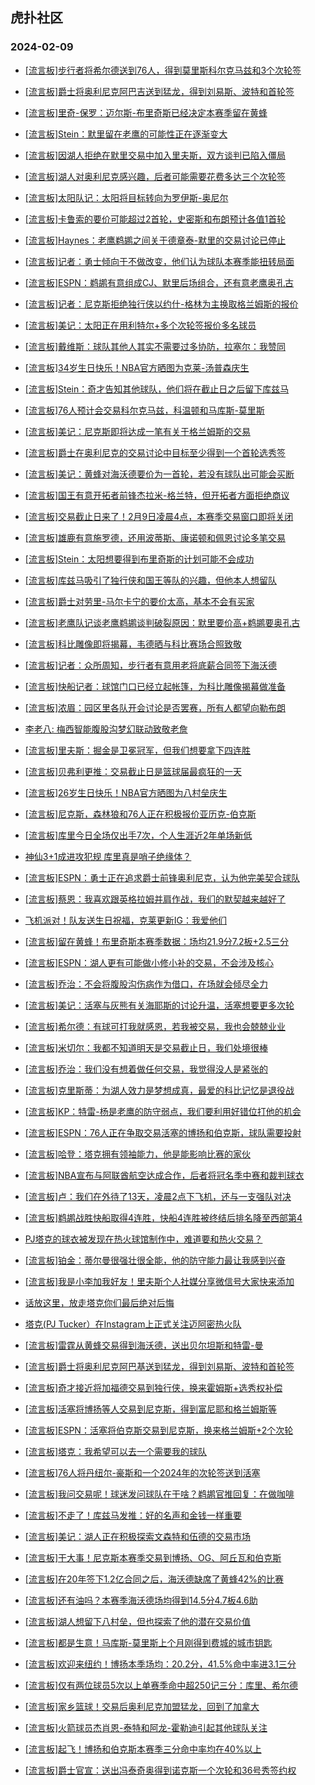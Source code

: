 ## 虎扑社区 
### 2024-02-09

+ [[流言板]步行者将希尔德送到76人，得到莫里斯科尔克马兹和3个次轮签](https://bbs.hupu.com/624707445.html)

+ [[流言板]爵士将奥利尼克阿巴吉送到猛龙，得到刘易斯、波特和首轮签](https://bbs.hupu.com/624707663.html)

+ [[流言板]里奇-保罗：迈尔斯-布里奇斯已经决定本赛季留在黄蜂](https://bbs.hupu.com/624706856.html)

+ [[流言板]Stein：默里留在老鹰的可能性正在逐渐变大](https://bbs.hupu.com/624707396.html)

+ [[流言板]因湖人拒绝在默里交易中加入里夫斯，双方谈判已陷入僵局](https://bbs.hupu.com/624707113.html)

+ [[流言板]湖人对奥利尼克感兴趣，后者可能需要花费多达三个次轮签](https://bbs.hupu.com/624706670.html)

+ [[流言板]太阳队记：太阳将目标转向为罗伊斯-奥尼尔](https://bbs.hupu.com/624707233.html)

+ [[流言板]卡鲁索的要价可能超过2首轮，史密斯和布朗预计各值1首轮](https://bbs.hupu.com/624706806.html)

+ [[流言板]Haynes：老鹰鹈鹕之间关于德章泰-默里的交易讨论已停止](https://bbs.hupu.com/624707053.html)

+ [[流言板]记者：勇士倾向于不做改变，他们认为球队本赛季能扭转局面](https://bbs.hupu.com/624706373.html)

+ [[流言板]ESPN：鹈鹕有意组成CJ、默里后场组合，还有意老鹰奥孔古](https://bbs.hupu.com/624706007.html)

+ [[流言板]记者：尼克斯拒绝独行侠以约什-格林为主换取格兰姆斯的报价](https://bbs.hupu.com/624706302.html)

+ [[流言板]美记：太阳正在用利特尔+多个次轮签报价多名球员](https://bbs.hupu.com/624706535.html)

+ [[流言板]戴维斯：球队其他人其实不需要过多协防，拉塞尔：我赞同](https://bbs.hupu.com/624705559.html)

+ [[流言板]34岁生日快乐！NBA官方晒图为克莱-汤普森庆生](https://bbs.hupu.com/624705256.html)

+ [[流言板]Stein：奇才告知其他球队，他们将在截止日之后留下库兹马](https://bbs.hupu.com/624707009.html)

+ [[流言板]76人预计会交易科尔克马兹，科温顿和马库斯-莫里斯](https://bbs.hupu.com/624705862.html)

+ [[流言板]美记：尼克斯即将达成一笔有关于格兰姆斯的交易](https://bbs.hupu.com/624706771.html)

+ [[流言板]爵士在奥利尼克的交易讨论中目标至少得到一个首轮选秀签](https://bbs.hupu.com/624706038.html)

+ [[流言板]美记：黄蜂对海沃德要价为一首轮，若没有球队出可能会买断](https://bbs.hupu.com/624706701.html)

+ [[流言板]国王有意开拓者前锋杰拉米-格兰特，但开拓者方面拒绝商议](https://bbs.hupu.com/624704903.html)

+ [[流言板]交易截止日来了！2月9日凌晨4点，本赛季交易窗口即将关闭](https://bbs.hupu.com/624703040.html)

+ [[流言板]雄鹿有意施罗德，还用波蒂斯、康诺顿和佩恩讨论多笔交易](https://bbs.hupu.com/624706660.html)

+ [[流言板]Stein：太阳想要得到布里奇斯的计划可能不会成功](https://bbs.hupu.com/624706632.html)

+ [[流言板]库兹马吸引了独行侠和国王等队的兴趣，但他本人想留队](https://bbs.hupu.com/624704799.html)

+ [[流言板]爵士对劳里-马尔卡宁的要价太高，基本不会有买家](https://bbs.hupu.com/624704556.html)

+ [[流言板]老鹰队记谈老鹰鹈鹕谈判破裂原因：默里要价高+鹈鹕要奥孔古](https://bbs.hupu.com/624707552.html)

+ [[流言板]科比雕像即将揭幕，韦德晒与科比赛场合照致敬](https://bbs.hupu.com/624707415.html)

+ [[流言板]记者：众所周知，步行者有意用老将底薪合同签下海沃德](https://bbs.hupu.com/624707209.html)

+ [[流言板]快船记者：球馆门口已经立起帐篷，为科比雕像揭幕做准备](https://bbs.hupu.com/624702854.html)

+ [[流言板]浓眉：园区里各队开会讨论是否罢赛，所有人都望向勒布朗](https://bbs.hupu.com/624702495.html)

+ [李老八: 梅西智能腹股沟梦幻联动致敬老詹](https://bbs.hupu.com/624703465.html)

+ [[流言板]里夫斯：掘金是卫冕冠军，但我们想要拿下四连胜](https://bbs.hupu.com/624704683.html)

+ [[流言板]贝弗利更推：交易截止日是篮球届最疯狂的一天](https://bbs.hupu.com/624706777.html)

+ [[流言板]26岁生日快乐！NBA官方晒图为八村垒庆生](https://bbs.hupu.com/624705277.html)

+ [[流言板]尼克斯，森林狼和76人正在积极报价亚历克-伯克斯](https://bbs.hupu.com/624706244.html)

+ [[流言板]库里今日全场仅出手7次，个人生涯近2年单场新低](https://bbs.hupu.com/624706873.html)

+ [神仙3+1成进攻犯规 库里真是哨子绝缘体？](https://bbs.hupu.com/624702484.html)

+ [[流言板]ESPN：勇士正在追求爵士前锋奥利尼克，认为他完美契合球队](https://bbs.hupu.com/624701036.html)

+ [[流言板]蔡恩：我喜欢跟英格拉姆并肩作战，我们的默契越来越好了](https://bbs.hupu.com/624706306.html)

+ [飞机派对！队友送生日祝福，克莱更新IG：我爱他们](https://bbs.hupu.com/624701309.html)

+ [[流言板]留在黄蜂！布里奇斯本赛季数据：场均21.9分7.2板+2.5三分](https://bbs.hupu.com/624706981.html)

+ [[流言板]ESPN：湖人更有可能做小修小补的交易，不会涉及核心](https://bbs.hupu.com/624700941.html)

+ [[流言板]乔治：不会将腹股沟伤病作为借口，在场就会倾尽全力](https://bbs.hupu.com/624700624.html)

+ [[流言板]美记：活塞与灰熊有关海耶斯的讨论升温，活塞想要更多次轮](https://bbs.hupu.com/624706488.html)

+ [[流言板]希尔德：有球可打我就感恩，若我被交易，我也会兢兢业业](https://bbs.hupu.com/624705158.html)

+ [[流言板]米切尔：我都不知道明天是交易截止日，我们处境很棒](https://bbs.hupu.com/624704731.html)

+ [[流言板]乔治：我们没有想着做任何交易，我觉得没人是紧张的](https://bbs.hupu.com/624700559.html)

+ [[流言板]克里斯蒂：为湖人效力是梦想成真，最爱的科比记忆是退役战](https://bbs.hupu.com/624703771.html)

+ [[流言板]KP：特雷-杨是老鹰的防守弱点，我们要利用好错位打他的机会](https://bbs.hupu.com/624705712.html)

+ [[流言板]ESPN：76人正在争取交易活塞的博扬和伯克斯，球队需要投射](https://bbs.hupu.com/624701200.html)

+ [[流言板]哈登：塔克拥有领袖能力，他是能影响比赛的家伙](https://bbs.hupu.com/624700462.html)

+ [[流言板]NBA宣布与阿联酋航空达成合作，后者将冠名季中赛和裁判球衣](https://bbs.hupu.com/624706533.html)

+ [[流言板]卢：我们在外待了13天，凌晨2点下飞机，还与一支强队对决](https://bbs.hupu.com/624699864.html)

+ [[流言板]鹈鹕战胜快船取得4连胜，快船4连胜被终结后排名降至西部第4](https://bbs.hupu.com/624699378.html)

+ [PJ塔克的球衣被发现在热火球馆制作中，难道要和热火交易？](https://bbs.hupu.com/624701991.html)

+ [[流言板]铂金：蒂尔曼很强壮很全能，他的防守能力最让我感到兴奋](https://bbs.hupu.com/624704382.html)

+ [[流言板]我是小李加我好友！里夫斯个人社媒分享微信号大家快来添加](https://bbs.hupu.com/624692040.html)

+ [话放这里，放走塔克你们最后绝对后悔](https://bbs.hupu.com/624706006.html)

+ [塔克(PJ Tucker）在Instagram上正式关注迈阿密热火队](https://bbs.hupu.com/624703795.html)

+ [[流言板]雷霆从黄蜂交易得到海沃德，送出贝尔坦斯和特雷-曼](https://bbs.hupu.com/624708142.html)

+ [[流言板]爵士将奥利尼克阿巴基送到猛龙，得到刘易斯、波特和首轮签](https://bbs.hupu.com/624707663.html)

+ [[流言板]奇才接近将加福德交易到独行侠，换来霍姆斯+选秀权补偿](https://bbs.hupu.com/624709114.html)

+ [[流言板]活塞将博扬等人交易到尼克斯，得到富尼耶和格兰姆斯等](https://bbs.hupu.com/624709330.html)

+ [[流言板]ESPN：活塞将伯克斯交易到尼克斯，换来格兰姆斯+2个次轮](https://bbs.hupu.com/624709034.html)

+ [[流言板]塔克：我希望可以去一个需要我的球队](https://bbs.hupu.com/624708597.html)

+ [[流言板]76人将丹纽尔-豪斯和一个2024年的次轮签送到活塞](https://bbs.hupu.com/624708450.html)

+ [[流言板]我问交易呢！球迷发问球队在干啥？鹈鹕官推回复：在做咖啡](https://bbs.hupu.com/624708089.html)

+ [[流言板]不走了！库兹马发推：好的名声和金钱一样重要](https://bbs.hupu.com/624708486.html)

+ [[流言板]美记：湖人正在积极探索文森特和伍德的交易市场](https://bbs.hupu.com/624707994.html)

+ [[流言板]干大事！尼克斯本赛季交易到博扬、OG、阿丘瓦和伯克斯](https://bbs.hupu.com/624709619.html)

+ [[流言板]在20年签下1.2亿合同之后，海沃德缺席了黄蜂42%的比赛](https://bbs.hupu.com/624708909.html)

+ [[流言板]还有油吗？本赛季海沃德场均得到14.5分4.7板4.6助](https://bbs.hupu.com/624708610.html)

+ [[流言板]湖人想留下八村垒，但也探索了他的潜在交易价值](https://bbs.hupu.com/624708380.html)

+ [[流言板]都是生意！马库斯-莫里斯上个月刚得到费城的城市钥匙](https://bbs.hupu.com/624708456.html)

+ [[流言板]欢迎来纽约！博扬本季场均：20.2分，41.5%命中率进3.1三分](https://bbs.hupu.com/624709704.html)

+ [[流言板]仅有两位球员5次以上单赛季命中超250记三分：库里、希尔德](https://bbs.hupu.com/624707934.html)

+ [[流言板]家乡篮球！交易后奥利尼克加盟猛龙，回到了加拿大](https://bbs.hupu.com/624709003.html)

+ [[流言板]火箭球员杰肖恩-泰特和阿龙-霍勒迪引起其他球队关注](https://bbs.hupu.com/624709233.html)

+ [[流言板]起飞！博扬和伯克斯本赛季三分命中率均在40%以上](https://bbs.hupu.com/624709869.html)

+ [[流言板]爵士官宣：送出冯泰奇奥得到诺克斯一个次轮和36号秀签约权](https://bbs.hupu.com/624709796.html)

